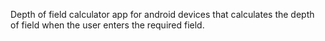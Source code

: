 Depth of field calculator app for android devices that calculates the depth of field when the user enters the required field.
